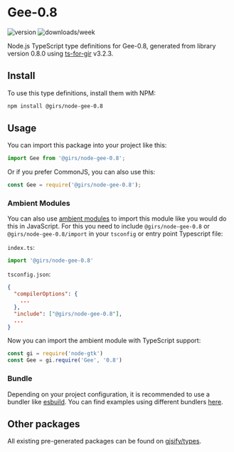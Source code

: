 
# Gee-0.8

![version](https://img.shields.io/npm/v/@girs/node-gee-0.8)
![downloads/week](https://img.shields.io/npm/dw/@girs/node-gee-0.8)


Node.js TypeScript type definitions for Gee-0.8, generated from library version 0.8.0 using [ts-for-gir](https://github.com/gjsify/ts-for-gir) v3.2.3.


## Install

To use this type definitions, install them with NPM:
```bash
npm install @girs/node-gee-0.8
```

## Usage

You can import this package into your project like this:
```ts
import Gee from '@girs/node-gee-0.8';
```

Or if you prefer CommonJS, you can also use this:
```ts
const Gee = require('@girs/node-gee-0.8');
```

### Ambient Modules

You can also use [ambient modules](https://github.com/gjsify/ts-for-gir/tree/main/packages/cli#ambient-modules) to import this module like you would do this in JavaScript.
For this you need to include `@girs/node-gee-0.8` or `@girs/node-gee-0.8/import` in your `tsconfig` or entry point Typescript file:

`index.ts`:
```ts
import '@girs/node-gee-0.8'
```

`tsconfig.json`:
```json
{
  "compilerOptions": {
    ...
  },
  "include": ["@girs/node-gee-0.8"],
  ...
}
```

Now you can import the ambient module with TypeScript support: 

```ts
const gi = require('node-gtk')
const Gee = gi.require('Gee', '0.8')
```


### Bundle

Depending on your project configuration, it is recommended to use a bundler like [esbuild](https://esbuild.github.io/). You can find examples using different bundlers [here](https://github.com/gjsify/ts-for-gir/tree/main/examples).

## Other packages

All existing pre-generated packages can be found on [gjsify/types](https://github.com/gjsify/types).

